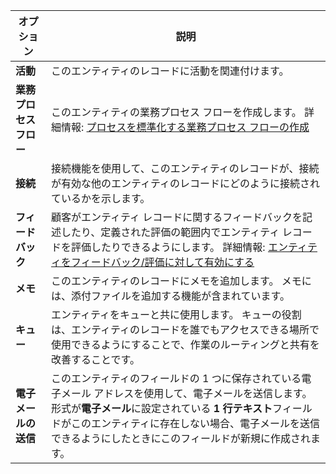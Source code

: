 |オプション   |説明  |
|---------|---------|
|**活動**|このエンティティのレコードに活動を関連付けます。|
|**業務プロセス フロー**|このエンティティの業務プロセス フローを作成します。 詳細情報: [プロセスを標準化する業務プロセス フローの作成](/flow/create-business-process-flow)|
|**接続**|接続機能を使用して、このエンティティのレコードが、接続が有効な他のエンティティのレコードにどのように接続されているかを示します。|
|**フィードバック**|顧客がエンティティ レコードに関するフィードバックを記述したり、定義された評価の範囲内でエンティティ レコードを評価したりできるようにします。 詳細情報: [エンティティをフィードバック/評価に対して有効にする](../maker/common-data-service/configure-entity-feedback.md)|
|**メモ**|このエンティティのレコードにメモを追加します。 メモには、添付ファイルを追加する機能が含まれています。|
|**キュー**|エンティティをキューと共に使用します。 キューの役割は、エンティティのレコードを誰でもアクセスできる場所で使用できるようにすることで、作業のルーティングと共有を改善することです。|
|**電子メールの送信**|このエンティティのフィールドの 1 つに保存されている電子メール アドレスを使用して、電子メールを送信します。 形式が**電子メール**に設定されている **1 行テキスト**フィールドがこのエンティティに存在しない場合、電子メールを送信できるようにしたときにこのフィールドが新規に作成されます。|